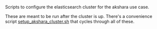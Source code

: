 Scripts to configure the elasticsearch cluster for the akshara use case.

These are meant to be run after the cluster is up. There's a convenience script [setup_akshara_cluster.sh](../setup_akshara_cluster.sh) that cycles through all of these.
